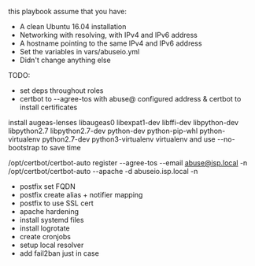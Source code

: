 this playbook assume that you have:

- A clean Ubuntu 16.04 installation
- Networking with resolving, with IPv4 and IPv6 address
- A hostname pointing to the same IPv4 and IPv6 address
- Set the variables in vars/abuseio.yml
- Didn't change anything else

TODO:
- set deps throughout roles
- certbot to --agree-tos with abuse@ configured address & certbot to install certificates

install augeas-lenses libaugeas0 libexpat1-dev libffi-dev libpython-dev libpython2.7 libpython2.7-dev python-dev python-pip-whl python-virtualenv python2.7-dev python3-virtualenv virtualenv
and use --no-bootstrap to save time

/opt/certbot/certbot-auto register --agree-tos --email abuse@isp.local -n
/opt/certbot/certbot-auto --apache -d abuseio.isp.local -n

- postfix set FQDN
- postfix create alias + notifier mapping
- postfix to use SSL cert
- apache hardening
- install systemd files
- install logrotate
- create cronjobs
- setup local resolver
- add fail2ban just in case
